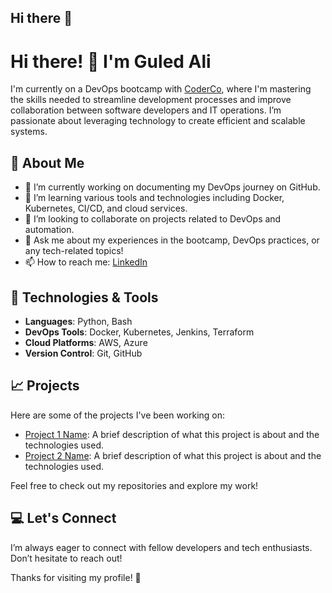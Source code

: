 ## Hi there 👋

<!--
**GuledAli30/GuledAli30** is a ✨ _special_ ✨ repository because its `README.md` (this file) appears on your GitHub profile.

Here are some ideas to get you started:

- 🔭 I’m currently working on ...
- 🌱 I’m currently learning ...
- 👯 I’m looking to collaborate on ...
- 🤔 I’m looking for help with ...
- 💬 Ask me about ...
- 📫 How to reach me: ...
- 😄 Pronouns: ...
- ⚡ Fun fact: ...
-->
# Hi there! 👋 I'm Guled Ali

I'm currently on a DevOps bootcamp with [CoderCo](https://coderco.com), where I'm mastering the skills needed to streamline development processes and improve collaboration between software developers and IT operations. I’m passionate about leveraging technology to create efficient and scalable systems.

## 🚀 About Me
- 🔭 I’m currently working on documenting my DevOps journey on GitHub.
- 🌱 I’m learning various tools and technologies including Docker, Kubernetes, CI/CD, and cloud services.
- 👯 I’m looking to collaborate on projects related to DevOps and automation.
- 💬 Ask me about my experiences in the bootcamp, DevOps practices, or any tech-related topics!
- 📫 How to reach me: [LinkedIn](https://www.linkedin.com/in/your-linkedin-profile)

## 🔧 Technologies & Tools
- **Languages**: Python, Bash
- **DevOps Tools**: Docker, Kubernetes, Jenkins, Terraform
- **Cloud Platforms**: AWS, Azure
- **Version Control**: Git, GitHub

## 📈 Projects
Here are some of the projects I've been working on:

- [Project 1 Name](link-to-project1): A brief description of what this project is about and the technologies used.
- [Project 2 Name](link-to-project2): A brief description of what this project is about and the technologies used.

Feel free to check out my repositories and explore my work!

## 💻 Let's Connect
I’m always eager to connect with fellow developers and tech enthusiasts. Don’t hesitate to reach out!

Thanks for visiting my profile! 🚀

